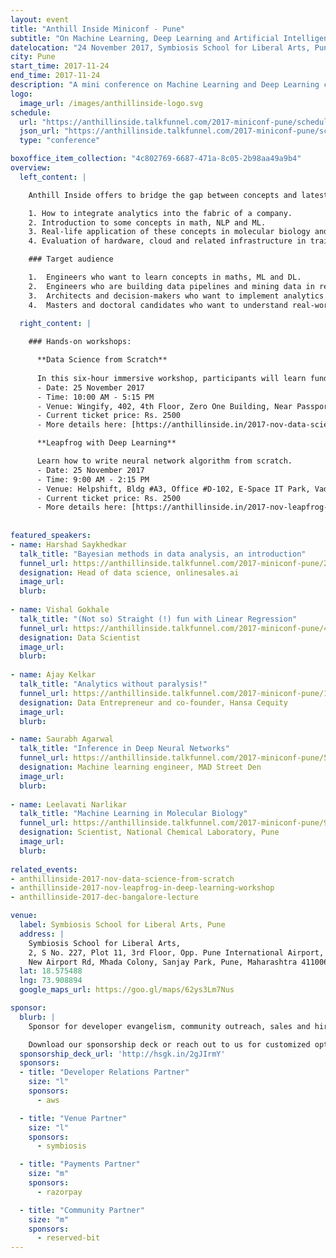 ```yaml
---
layout: event
title: "Anthill Inside Miniconf - Pune"
subtitle: "On Machine Learning, Deep Learning and Artificial Intelligence: concepts and applications and tools."
datelocation: "24 November 2017, Symbiosis School for Liberal Arts, Pune"
city: Pune
start_time: 2017-11-24
end_time: 2017-11-24
description: "A mini conference on Machine Learning and Deep Learning concepts, and their applications."
logo:
  image_url: /images/anthillinside-logo.svg
schedule:
  url: "https://anthillinside.talkfunnel.com/2017-miniconf-pune/schedule"
  json_url: "https://anthillinside.talkfunnel.com/2017-miniconf-pune/schedule/json"
  type: "conference"

boxoffice_item_collection: "4c802769-6687-471a-8c05-2b98aa49a9b4"
overview:
  left_content: |

    Anthill Inside offers to bridge the gap between concepts and latest research in ML, DL and AI, with realities on the ground. The Pune edition covers four broad areas: 

    1. How to integrate analytics into the fabric of a company. 
    2. Introduction to some concepts in math, NLP and ML. 
    3. Real-life application of these concepts in molecular biology and advertising. 
    4. Evaluation of hardware, cloud and related infrastructure in training ML models and DL networks.  

    ### Target audience

    1.	Engineers who want to learn concepts in maths, ML and DL. 
    2.	Engineers who are building data pipelines and mining data in real-time.  
    3.	Architects and decision-makers who want to implement analytics in their companies. 
    4.	Masters and doctoral candidates who want to understand real-world developments and how concepts are being applied. 
  
  right_content: |

    ### Hands-on workshops:

      **Data Science from Scratch**
      
      In this six-hour immersive workshop, participants will learn fundamental concepts in math, and take a dip into the data science ocean.
      - Date: 25 November 2017
      - Time: 10:00 AM - 5:15 PM
      - Venue: Wingify, 402, 4th Floor, Zero One Building, Near Passport office, Mundhwa Road, Pune - 411036.
      - Current ticket price: Rs. 2500
      - More details here: [https://anthillinside.in/2017-nov-data-science-from-scratch/](https://anthillinside.in/2017-nov-data-science-from-scratch/)

      **Leapfrog with Deep Learning**

      Learn how to write neural network algorithm from scratch.
      - Date: 25 November 2017
      - Time: 9:00 AM - 2:15 PM
      - Venue: Helpshift, Bldg #A3, Office #D-102, E-Space IT Park, Vadgaon Sheri, Pune - 411014.
      - Current ticket price: Rs. 2500
      - More details here: [https://anthillinside.in/2017-nov-leapfrog-in-deep-learning-workshop/](https://anthillinside.in/2017-nov-leapfrog-in-deep-learning-workshop/)
    
    
featured_speakers:
- name: Harshad Saykhedkar
  talk_title: "Bayesian methods in data analysis, an introduction"
  funnel_url: https://anthillinside.talkfunnel.com/2017-miniconf-pune/2-bayesian-methods-in-data-analysis-an-introduction
  designation: Head of data science, onlinesales.ai
  image_url: 
  blurb:
  
- name: Vishal Gokhale
  talk_title: "(Not so) Straight (!) fun with Linear Regression"
  funnel_url: https://anthillinside.talkfunnel.com/2017-miniconf-pune/4-not-so-straight-fun-with-linear-regression
  designation: Data Scientist
  image_url: 
  blurb:
  
- name: Ajay Kelkar
  talk_title: "Analytics without paralysis!"
  funnel_url: https://anthillinside.talkfunnel.com/2017-miniconf-pune/10-analytics-without-paralysis 
  designation: Data Entrepreneur and co-founder, Hansa Cequity
  image_url: 
  blurb:

- name: Saurabh Agarwal
  talk_title: "Inference in Deep Neural Networks"
  funnel_url: https://anthillinside.talkfunnel.com/2017-miniconf-pune/5-inference-in-deep-neural-networks
  designation: Machine learning engineer, MAD Street Den
  image_url: 
  blurb:
  
- name: Leelavati Narlikar
  talk_title: "Machine Learning in Molecular Biology"
  funnel_url: https://anthillinside.talkfunnel.com/2017-miniconf-pune/9-machine-learning-in-molecular-biology
  designation: Scientist, National Chemical Laboratory, Pune
  image_url: 
  blurb:  
    
related_events:
- anthillinside-2017-nov-data-science-from-scratch
- anthillinside-2017-nov-leapfrog-in-deep-learning-workshop
- anthillinside-2017-dec-bangalore-lecture

venue:
  label: Symbiosis School for Liberal Arts, Pune
  address: |
    Symbiosis School for Liberal Arts,
    2, S No. 227, Plot 11, 3rd Floor, Opp. Pune International Airport,
    New Airport Rd, Mhada Colony, Sanjay Park, Pune, Maharashtra 411006.
  lat: 18.575488
  lng: 73.908894
  google_maps_url: https://goo.gl/maps/62ys3Lm7Nus

sponsor:
  blurb: |
    Sponsor for developer evangelism, community outreach, sales and hiring.

    Download our sponsorship deck or reach out to us for customized options at [info@hasgeek.com](mailto:info@hasgeek.com)
  sponsorship_deck_url: 'http://hsgk.in/2gJIrmY'
  sponsors:
  - title: "Developer Relations Partner"
    size: "l"
    sponsors:
      - aws

  - title: "Venue Partner"
    size: "l"
    sponsors:
      - symbiosis

  - title: "Payments Partner"
    size: "m"
    sponsors:
      - razorpay    

  - title: "Community Partner"
    size: "m"
    sponsors:
      - reserved-bit 
---
```

